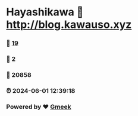 # Hayashikawa :link: http://blog.kawauso.xyz 
### :page_facing_up: [19](http://blog.kawauso.xyz/tag.html) 
### :speech_balloon: 2 
### :hibiscus: 20858 
### :alarm_clock: 2024-06-01 12:39:18 
### Powered by :heart: [Gmeek](https://github.com/Meekdai/Gmeek)
